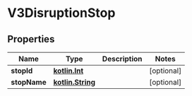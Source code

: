 # V3DisruptionStop

## Properties
Name | Type | Description | Notes
------------ | ------------- | ------------- | -------------
**stopId** | [**kotlin.Int**](.md) |  |  [optional]
**stopName** | [**kotlin.String**](.md) |  |  [optional]
